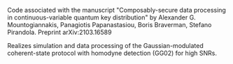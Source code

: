 Code associated with the manuscript "Composably-secure data processing in continuous-variable quantum key distribution" by Alexander G. Mountogiannakis, Panagiotis Papanastasiou, Boris Braverman, Stefano Pirandola. Preprint arXiv:2103.16589

Realizes simulation and data processing of the Gaussian-modulated coherent-state protocol with homodyne detection (GG02) for high SNRs.
